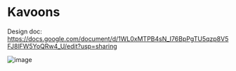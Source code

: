 # Kavoons

Design doc: https://docs.google.com/document/d/1WL0xMTPB4sN_I76BpPgTU5qzp8V5FJ8lFW5YoQRw4_U/edit?usp=sharing

![image](https://user-images.githubusercontent.com/73172589/201754869-aebb2c51-0a7d-41b3-b75e-f9fb2b310cd4.png)
